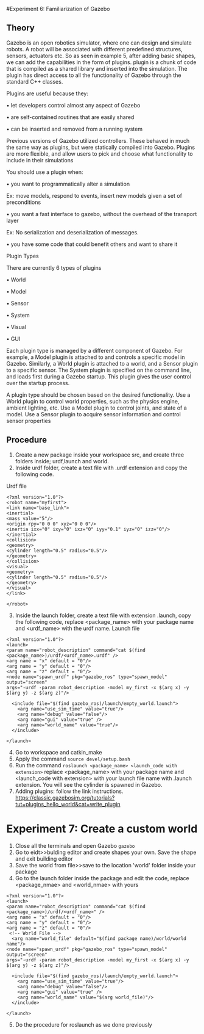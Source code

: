 #Experiment 6: Familiarization of Gazebo
## Theory
Gazebo is an open robotics simulator, where one can design and simulate robots. A robot will be associated with different predefined structures, sensors, actuators etc. So as seen in example 5, after adding basic shapes, we can add the capabilities in the form of plugins. 
plugin is a chunk of code that is compiled as a shared library and inserted into the simulation. The plugin has direct access to all the functionality of Gazebo through the standard C++ classes.

Plugins are useful because they:

 •	let developers control almost any aspect of Gazebo
 
 •	are self-contained routines that are easily shared
 
 •	can be inserted and removed from a running system
 
Previous versions of Gazebo utilized controllers. These behaved in much the same way as plugins, but were statically compiled into Gazebo. Plugins are more flexible, and allow users to pick and choose what functionality to include in their simulations

You should use a plugin when:

•	you want to programmatically alter a simulation

Ex: move models, respond to events, insert new models given a set of preconditions

•	you want a fast interface to gazebo, without the overhead of the transport layer

Ex: No serialization and deserialization of messages.

•	you have some code that could benefit others and want to share it

Plugin Types

There are currently 6 types of plugins

•	World

•	Model

•	Sensor

•	System

•	Visual

•	GUI

Each plugin type is managed by a different component of Gazebo. For example, a Model plugin is attached to and controls a specific model in Gazebo. Similarly, a World plugin is attached to a world, and a Sensor plugin to a specific sensor. The System plugin is specified on the command line, and loads first during a Gazebo startup. This plugin gives the user control over the startup process.

A plugin type should be chosen based on the desired functionality. Use a World plugin to control world properties, such as the physics engine, ambient lighting, etc. Use a Model plugin to control joints, and state of a model. Use a Sensor plugin to acquire sensor information and control sensor properties

## Procedure
1. Create a new package inside your workspace src, and create three folders inside; urdf,launch and world.
2. Inside urdf folder, create a text file with .urdf extension and copy the following code.

Urdf file

```
<?xml version="1.0"?>
<robot name="myfirst">
<link name="base_link">
<inertial>
<mass value="5"/>
<origin rpy="0 0 0" xyz="0 0 0"/>
<inertia ixx="0" ixy="0" ixz="0" iyy="0.1" iyz="0" izz="0"/>
</inertial>
<collision>
<geometry>
<cylinder length="0.5" radius="0.5"/>
</geometry>
</collision>
<visual>
<geometry>
<cylinder length="0.5" radius="0.5"/>
</geometry>
</visual>
</link>

</robot>
```
3. Inside the launch folder, create a text file with extension .launch, copy the following code, replace <package_name> with your package name and <urdf_name> with the urdf name.
Launch file

```
<?xml version="1.0"?>
<launch>
<param name="robot_description" command="cat $(find
<package_name>)/urdf/<urdf_name>.urdf" />
<arg name = "x" default = "0"/>
<arg name = "y" default = "0"/>
<arg name = "z" default = "0"/>
<node name="spawn_urdf" pkg="gazebo_ros" type="spawn_model" output="screen"
args="-urdf -param robot_description -model my_first -x $(arg x) -y $(arg y) -z $(arg z)"/>

  <include file="$(find gazebo_ros)/launch/empty_world.launch">
    <arg name="use_sim_time" value="true"/>
    <arg name="debug" value="false"/>
    <arg name="gui" value="true" />
    <arg name="world_name" value="true"/>
  </include>

</launch>
```
4. Go to workspace and catkin_make
5. Apply the command ```source devel/setup.bash```
6. Run the command ```roslaunch <package_name> <launch_code with extension>``` replace  <package_name> with your package name and <launch_code with extension> with your launch file name with .launch extension. You will see the cylinder is spawned in Gazebo.
7. Adding plugins: follow the link instructions.
https://classic.gazebosim.org/tutorials?tut=plugins_hello_world&cat=write_plugin
# Experiment 7: Create a custom world

1. Close all the terminals and open Gazebo
```gazebo```
2. Go to eidt>>bulding editor and create shapes your own. Save the shape and exit building editor
3. Save the world from file>>save to the location 'world' folder inside your package
4. Go to the launch folder inside the package and edit the code, replace <package_nmae> and <world_nmae> with yours

```
<?xml version="1.0"?>
<launch>
<param name="robot_description" command="cat $(find
<package_name>)/urdf/<urdf_name>" />
<arg name = "x" default = "0"/>
<arg name = "y" default = "0"/>
<arg name = "z" default = "0"/>
 <!-- World File -->
  <arg name="world_file" default="$(find package name)/world/world name"/>
<node name="spawn_urdf" pkg="gazebo_ros" type="spawn_model" output="screen"
args="-urdf -param robot_description -model my_first -x $(arg x) -y $(arg y) -z $(arg z)"/>

  <include file="$(find gazebo_ros)/launch/empty_world.launch">
    <arg name="use_sim_time" value="true"/>
    <arg name="debug" value="false"/>
    <arg name="gui" value="true" />
    <arg name="world_name" value="$(arg world_file)"/>
  </include>

</launch>
```
5. Do the procedure for roslaunch as we done previously 
